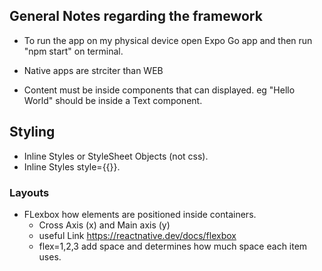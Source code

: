## General Notes regarding the framework

- To run the app on my physical device open Expo Go app and then run "npm start" on terminal.

- Native apps are strciter than WEB

- Content must be inside components that can displayed. eg "Hello World" should be inside a Text component.

## Styling

- Inline Styles or StyleSheet Objects (not css).
- Inline Styles style={{}}.

### Layouts

- FLexbox how elements are positioned inside containers.
  - Cross Axis (x) and Main axis (y)
  - useful Link https://reactnative.dev/docs/flexbox
  - flex=1,2,3 add space and determines how much space each item uses.
